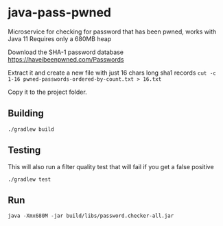 # java-pass-pwned
Microservice for checking for password that has been pwned, works with Java 11
Requires only a 680MB heap

Download the SHA-1 password database https://haveibeenpwned.com/Passwords

Extract it and create a new file with just 16 chars long sha1 records
`cut -c 1-16 pwned-passwords-ordered-by-count.txt > 16.txt`

Copy it to the project folder.

## Building
```./gradlew build```

## Testing
This will also run a filter quality test that will fail if you get a false positive

```./gradlew test```

## Run
```java -Xmx680M -jar build/libs/password.checker-all.jar```
